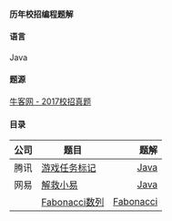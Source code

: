 #### 历年校招编程题解

#### 语言
Java

#### 题源
[牛客网 - 2017校招真题](https://www.nowcoder.com/ta/2017test)

#### 目录

| 公司 | 题目 | 题解 | 
| - | - | -: | 
| 腾讯 | [游戏任务标记](https://github.com/WavyPeng/CompanyProgramTest/blob/master/src/tencent/y2017/README.md) | [Java](https://github.com/WavyPeng/CompanyProgramTest/blob/master/src/tencent/y2017/GameTaskMark.java) |
| 网易 | [解救小易](https://github.com/WavyPeng/CompanyProgramTest/blob/master/src/netease/y2017/README.md) | [Java](https://github.com/WavyPeng/CompanyProgramTest/blob/master/src/netease/y2017/SaveXiaoYi.java) |
|| [Fabonacci数列](https://github.com/WavyPeng/CompanyProgramTest/blob/master/src/netease/y2017/README.md) | [Fabonacci](https://github.com/WavyPeng/CompanyProgramTest/edit/master/src/netease/y2017/Fabonacci.java) |

